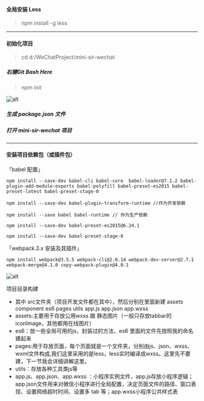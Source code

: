 #### 全局安装 Less
> npm install -g less  
  
    
**********
#### 初始化项目
> cd d:/WeChatProject/mini-sir-wechat

##### 右键Git Bash Here
> npm init

![alt ](https://gitee.com/hwzheng/learns/raw/master/code/js/markdown/git/images/001.png "git bash")
##### 生成 package.json 文件
##### 打开 mini-sir-wechat 项目


**********
#### 安装项目依赖包（或插件包）

 「babel 配置」
```code
npm install --save-dev babel-cli babel-core  babel-loader@7.1.2 babel-plugin-add-module-exports babel-polyfill babel-preset-es2015 babel-preset-latest babel-preset-stage-0

npm install --save-dev babel-plugin-transform-runtime //作为开发依赖

npm install --save babel babel-runtime // 作为生产依赖

npm install --save-dev babel-preset-es2015@6.24.1

npm install --save-dev babel-preset-stage-0
```

 「webpack.3.x 安装及其插件」
```code
npm install webpack@3.5.5 webpack-cli@2.0.14 webpack-dev-server@2.7.1 webpack-merge@4.1.0 copy-webpack-plugin@4.0.1
```
![alt ](https://gitee.com/hwzheng/learns/raw/master/code/js/markdown/git/images/002.png "vscode")

项目目录构建
- 其中 src文件夹（项目开发文件都在其中），然后分别在里面新建 assets component es6 pages utils app.js  app.json app.wxss
- assets:主要用于存放公用wxss 跟 静态图片（一般只存放tabbar的iconImage，其他都用在线图片）
- es6：放一些全局可用的js，封装过的方法，es6 里面的文件先按照我的命名建起来
- pages:用于存放页面，每个页面就是一个文件夹，分别由js、json、wxss、wxml文件构成,我们这里采用的是less，less实时编译成wxss。这里先不要建，下一节我会详细讲解这里。
- utils：存放各种工具类js等
- app.js、app.json、app.wxss ：小程序实例文件，app.js存放小程序逻辑；app.json文件用来对微信小程序进行全局配置，决定页面文件的路径、窗口表现、设置网络超时时间、设置多 tab 等；app.wxss小程序公共样式表
